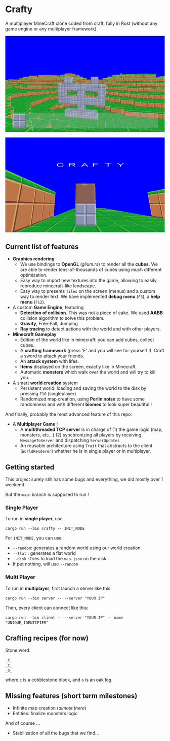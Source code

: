 # Crafty

A multiplayer MineCraft clone coded from craft, fully in Rust (without any game engine or any multiplayer framework)

![](demo/ms1.png)

![](demo/first_text.png)

## Current list of features

- **Graphics rendering**
    - We use bindings to **OpenGL** (*glium.rs*) to render all the **cubes**. We are able to render tens-of-thousands of cubes using much different optimization.
    - Easy way to import new textures into the game, allowing to easily reproduce minecraft-like landscape.
    - Easy way to presents `Tiles` on the screen (menus) and a custom way to render text. We have implemented **debug menu** (`F3`), a **help menu** (`F12`).
- A custom **Game Engine**, featuring
    - **Detection of collision**. This was not a piece of cake. We used **AABB** collision algorithm to solve this problem.
    - **Gravity**, Free-Fall, Jumping
    - **Ray tracing** to detect actions with the world and with other players.
- **Minecraft Gameplay**
    - Edition of the world like in minecraft: you can add cubes, collect cubes.
    - A **crafting framework** (press 'E' and you will see for yourself !). Craft a sword to attack your friends.
    - An **attack system** with lifes.
    - **Items** displayed on the screen, exactly like in Minecraft.
    - Automatic **monsters** which walk over the world and will try to kill you...
- A smart **world creation** system
    - Persistent world: loading and saving the world to the disk by pressing `F10` (singleplayer)
    - Randomized map creation, using **Perlin noise** to have some randomness and with different **biomes** to look super beautiful !

And finally, probably the most advanced feature of this repo: 

- A **Multiplayer Game** ! 
    - A **multithreaded TCP server** is in charge of (1) the game logic (map, monsters, etc...) (2) synchronizing all players by receiving `MessageToServer` and dispatching `ServerUpdates`
    - An reusable architecture using `Trait` that abstracts to the client (`WorldRenderer`) whether he is in single player or in multiplayer.

## Getting started

This project surely still has some bugs and everything, we did mostly over 1 weekend. 

But the `main` branch is supposed to run !

### Single Player

To run in **single player**, use

```console
cargo run --bin crafty -- INIT_MODE
```

For `INIT_MODE`, you can use
- `--random`: generates a random world using our world creation
- `--flat`  : generates a flat world
- `--disk`  : tries to load the `map.json` on the disk
- If put nothing, will use `--random`

### Multi Player

To run in **multiplayer**, first launch a server like this:

```console
cargo run --bin server -- --server "YOUR.IP" 
```

Then, every client can connect like this: 

```console
cargo run --bin client -- --server "YOUR.IP" -- name "UNIQUE_IDENTIFIER"
```

## Crafting recipes (for now)
Stone word:
```
_c_
_c_
_o_
```
where `c` is a cobblestone block, and `o` is an oak log. 

## Missing features (short term milestones)

- Infinite map creation (*almost there*)
- Entities: finalize monsters logic

And of course ...

- Stabilization of all the bugs that we find...
